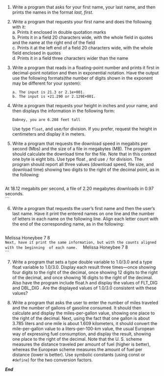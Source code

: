 1. Write a program that asks for your first name, your last name, and then prints the names in the format *last, first*.    
   
2. Write a program that requests your first name and does the following with it:  
	a. Prints it enclosed in double quotation marks   
	b. Prints it in a field 20 characters wide, with the whole field in quotes and the name at the right end of the field  
	c. Prints it at the left end of a field 20 characters wide, with the whole field enclosed in quotes   
	d. Prints it in a field three characters wider than the name      

3. Write a program that reads in a floating-point number and prints it first in decimal-point notation and then in exponential notation. Have the output use the following formats(the number of digits shown in the exponent may be different for your system):  
	```
	a. The input is 21.3 or 2.1e+001.   
	b. The input is +21.290 or 2.129E+001.      
	```

4. Write a program that requests your height in inches and your name, and then displays the information in the following form:  
	```
	Dabney, you are 6.208 feet tall  
	```
 	Use type `float`, and use`/`for division. If you prefer, request the height in centimeters and display it in meters.    

5. Write a program that requests the download speed in megabits per second (Mbs) and the size of a file in megabytes (MB). The program should calculate the download time for the file. Note that in this context one byte is eight bits. Use type  float , and use `/` for division. The program should report all three values (download speed, file size, and download time) showing two digits to the right of the decimal point, as in the following:  
	```
  At 18.12 megabits per second, a file of 2.20 megabytes 
  downloads in 0.97 seconds.     
	```
   
6. Write a program that requests the user’s first name and then the user’s last name. Have it print the entered names on one line and the number of letters in each name on the following line. Align each letter count with the end of the corresponding name, as in the following:  
	```
  Melissa Honeybee
        7        8   
	```
 Next, have it print the same information, but with the counts aligned with the beginning 
of each name.  
	```
  Melissa Honeybee
  7       8     
	```
   
7. Write a program that sets a type  double  variable to 1.0/3.0 and a type  float  variable to 1.0/3.0. Display each result three times—once showing four digits to the right of the decimal, once showing 12 digits to the right of the decimal, and once showing 16 digits to the right of the decimal. Also have the program include  float.h  and display the values of  FLT_DIG  and  DBL_DIG . Are the displayed values of 1.0/3.0 consistent with these values?    
   
8. Write a program that asks the user to enter the number of miles traveled and the number of gallons of gasoline consumed. It should then calculate and display the miles-per-gallon value, showing one place to the right of the decimal. Next, using the fact that one gallon is about 3.785 liters and one mile is about 1.609 kilometers, it should convert the mile-per-gallon value to a liters-per-100-km value, the usual European way of expressing fuel consumption, and display the result, showing one place to the right of the decimal. Note that the U. S. scheme measures the distance traveled per  amount of fuel (higher is better), whereas the European scheme measures the amount of fuel per distance (lower is better). 
Use symbolic constants (using  const  or `#define`) for the two conversion factors.

***End***
